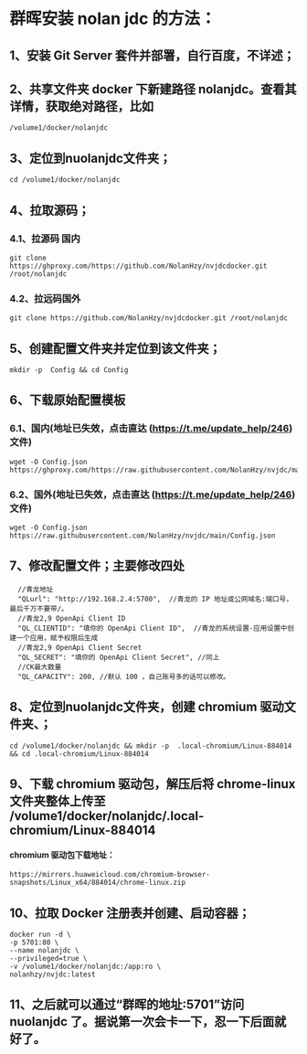 # 群晖安装 nolan jdc 的方法：

## 1、安装 Git Server 套件并部署，自行百度，不详述；

## 2、共享文件夹 docker 下新建路径 nolanjdc。查看其详情，获取绝对路径，比如

```
/volume1/docker/nolanjdc
```

## 3、定位到nuolanjdc文件夹；

```
cd /volume1/docker/nolanjdc
```

## 4、拉取源码；

### 4.1、拉源码 国内

```
git clone https://ghproxy.com/https://github.com/NolanHzy/nvjdcdocker.git /root/nolanjdc
```

### 4.2、拉远码国外

```
git clone https://github.com/NolanHzy/nvjdcdocker.git /root/nolanjdc
```

## 5、创建配置文件夹并定位到该文件夹；

```
mkdir -p  Config && cd Config
```

## 6、下载原始配置模板

### 6.1、国内(地址已失效，点击直达 (https://t.me/update_help/246)文件)

```
wget -O Config.json   https://ghproxy.com/https://raw.githubusercontent.com/NolanHzy/nvjdc/main/Config.json
```

### 6.2、国外(地址已失效，点击直达 (https://t.me/update_help/246)文件)

```
wget -O Config.json  https://raw.githubusercontent.com/NolanHzy/nvjdc/main/Config.json
```

## 7、修改配置文件；主要修改四处

      //青龙地址
      "QLurl": "http://192.168.2.4:5700",  //青龙的 IP 地址或公网域名:端口号，最后千万不要带/。
      //青龙2,9 OpenApi Client ID
      "QL_CLIENTID": "填你的 OpenApi Client ID",  //青龙的系统设置-应用设置中创建一个应用，赋予权限后生成
      //青龙2,9 OpenApi Client Secret
      "QL_SECRET": "填你的 OpenApi Client Secret", //同上
      //CK最大数量
      "QL_CAPACITY": 200, //默认 100 ，自己账号多的话可以修改。

## 8、定位到nuolanjdc文件夹，创建 chromium 驱动文件夹、；

```
cd /volume1/docker/nolanjdc && mkdir -p  .local-chromium/Linux-884014 && cd .local-chromium/Linux-884014
```

## 9、下载 chromium 驱动包，解压后将 chrome-linux 文件夹整体上传至 /volume1/docker/nolanjdc/.local-chromium/Linux-884014

#### chromium 驱动包下载地址：

```
https://mirrors.huaweicloud.com/chromium-browser-snapshots/Linux_x64/884014/chrome-linux.zip
```

## 10、拉取 Docker 注册表并创建、启动容器；

```
docker run -d \
-p 5701:80 \
--name nolanjdc \
--privileged=true \
-v /volume1/docker/nolanjdc:/app:ro \
nolanhzy/nvjdc:latest
```

## 11、之后就可以通过“群晖的地址:5701”访问 nuolanjdc 了。据说第一次会卡一下，忍一下后面就好了。
